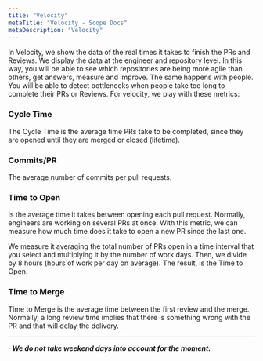 ```yaml
---
title: "Velocity"
metaTitle: "Velocity - Scope Docs"
metaDescription: "Velocity"
---
```


In Velocity, we show the data of the real times it takes to finish the PRs and Reviews. We display the data at the engineer and repository level. In this way, you will be able to see which repositories are being more agile than others, get answers, measure and improve. The same happens with people. You will be able to detect bottlenecks when people take too long to complete their PRs or Reviews. For velocity, we play with these metrics:

### Cycle Time

The Cycle Time is the average time PRs take to be completed, since they are opened until they are merged or closed (lifetime).

### Commits/PR

The average number of commits per pull requests. 

### Time to Open

Is the average time it takes between opening each pull request. Normally, engineers are working on several PRs at once. With this metric, we can measure how much time does it take to open a new PR since the last one.

We measure it averaging the total number of PRs open in a time interval that you select and multiplying it by the number of work days. Then, we divide by 8 hours (hours of work per day on average). The result, is the Time to Open.

### Time to Merge

Time to Merge is the average time between the first review and the merge. Normally, a long review time implies that there is something wrong with the PR and that will delay the delivery.

---

· ***We do not take weekend days into account for the moment.***